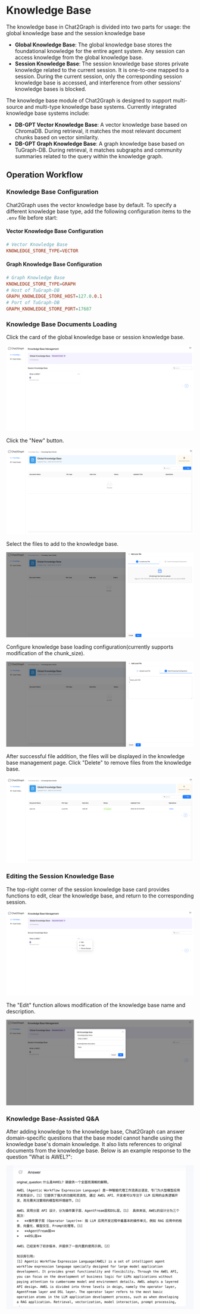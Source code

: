 # Knowledge Base

The knowledge base in Chat2Graph is divided into two parts for usage: the global knowledge base and the session knowledge base

+ **Global Knowledge Base**: The global knowledge base stores the foundational knowledge for the entire agent system. Any session can access knowledge from the global knowledge base.
+ **Session Knowledge Base**: The session knowledge base stores private knowledge related to the current session. It is one-to-one mapped to a session. During the current session, only the corresponding session knowledge base is accessed, and interference from other sessions' knowledge bases is blocked.

The knowledge base module of Chat2Graph is designed to support multi-source and multi-type knowledge base systems. Currently integrated knowledge base systems include:

+ **DB-GPT Vector Knowledge Base**: A vector knowledge base based on ChromaDB. During retrieval, it matches the most relevant document chunks based on vector similarity.
+ **DB-GPT Graph Knowledge Base**: A graph knowledge base based on TuGraph-DB. During retrieval, it matches subgraphs and community summaries related to the query within the knowledge graph.

## Operation Workflow

### Knowledge Base Configuration
Chat2Graph uses the vector knowledge base by default. To specify a different knowledge base type, add the following configuration items to the `.env` file before start:

#### Vector Knowledge Base Configuration
```toml
# Vector Knowledge Base
KNOWLEDGE_STORE_TYPE=VECTOR
```

#### Graph Knowledge Base Configuration
```toml
# Graph Knowledge Base
KNOWLEDGE_STORE_TYPE=GRAPH
# Host of TuGraph-DB
GRAPH_KNOWLEDGE_STORE_HOST=127.0.0.1
# Port of TuGraph-DB
GRAPH_KNOWLEDGE_STORE_PORT=17687
```

### Knowledge Base Documents Loading

Click the card of the global knowledge base or session knowledge base.

![](../img/kb-management.png)

Click the "New" button.

![](../img/kb-detail.png)

Select the files to add to the knowledge base.

![](../img/kb-upload.png)

Configure knowledge base loading configuration(currently supports modification of the chunk_size).

![](../img/kb-parameter.png)

After successful file addition, the files will be displayed in the knowledge base management page. Click "Delete" to remove files from the knowledge base.

![](../img/kb-load-success.png)

### Editing the Session Knowledge Base
The top-right corner of the session knowledge base card provides functions to edit, clear the knowledge base, and return to the corresponding session.

![](../img/kb-edit.png)

The "Edit" function allows modification of the knowledge base name and description.

![](../img/kb-edit-name.png)

### Knowledge Base-Assisted Q&A
After adding knowledge to the knowledge base, Chat2Graph can answer domain-specific questions that the base model cannot handle using the knowledge base's domain knowledge. It also lists references to original documents from the knowledge base. Below is an example response to the question "What is AWEL?":

![](../img/kb-QA.png)